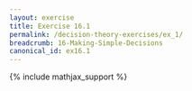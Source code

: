 ```yaml
---
layout: exercise
title: Exercise 16.1
permalink: /decision-theory-exercises/ex_1/
breadcrumb: 16-Making-Simple-Decisions
canonical_id: ex16.1
---
```


{% include mathjax_support %}
